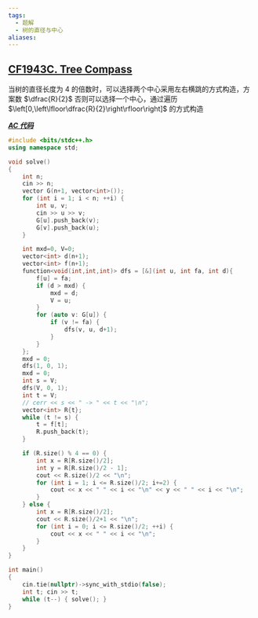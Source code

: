 ```yaml
---
tags:
  - 题解
  - 树的直径与中心
aliases:
---
```

## [CF1943C. Tree Compass](https://codeforces.com/contest/1943/problem/C)

当树的直径长度为 $4$ 的倍数时，可以选择两个中心采用左右横跳的方式构造，方案数 $\dfrac{R}{2}$
否则可以选择一个中心，通过遍历 $\left[0,\left\lfloor\dfrac{R}{2}\right\rfloor\right]$ 的方式构造

[***AC 代码***](https://codeforces.com/contest/1943/submission/317341340)

```cpp
#include <bits/stdc++.h>
using namespace std;

void solve()
{
    int n;
    cin >> n;
    vector G(n+1, vector<int>());
    for (int i = 1; i < n; ++i) {
        int u, v;
        cin >> u >> v;
        G[u].push_back(v);
        G[v].push_back(u);
    }

    int mxd=0, V=0;
    vector<int> d(n+1);
    vector<int> f(n+1);
    function<void(int,int,int)> dfs = [&](int u, int fa, int d){
        f[u] = fa;
        if (d > mxd) {
            mxd = d;
            V = u;
        }
        for (auto v: G[u]) {
            if (v != fa) {
                dfs(v, u, d+1);
            }
        }
    };
    mxd = 0;
    dfs(1, 0, 1);
    mxd = 0;
    int s = V;
    dfs(V, 0, 1);
    int t = V;
    // cerr << s << " -> " << t << "\n";
    vector<int> R{t};
    while (t != s) {
        t = f[t];
        R.push_back(t);
    }

    if (R.size() % 4 == 0) {
        int x = R[R.size()/2];
        int y = R[R.size()/2 - 1];
        cout << R.size()/2 << "\n";
        for (int i = 1; i <= R.size()/2; i+=2) {
            cout << x << " " << i << "\n" << y << " " << i << "\n";
        }
    } else {
        int x = R[R.size()/2];
        cout << R.size()/2+1 << "\n";
        for (int i = 0; i <= R.size()/2; ++i) {
            cout << x << " " << i << "\n";
        }
    }
}

int main()
{
    cin.tie(nullptr)->sync_with_stdio(false);
    int t; cin >> t;
    while (t--) { solve(); }
}
```
